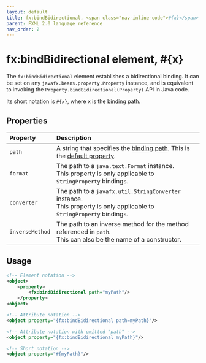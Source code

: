 ```yaml
---
layout: default
title: fx:bindBidirectional, <span class="nav-inline-code">#{x}</span>
parent: FXML 2.0 language reference
nav_order: 2
---
```


# fx:bindBidirectional element, #{x}
The `fx:bindBidirectional` element establishes a bidirectional binding. It can be set on any `javafx.beans.property.Property` instance, and is equivalent to invoking the `Property.bindBidirectional(Property)` API in Java code.

Its short notation is `#{x}`, where <span class="inline-code">x</span> is the [binding path](../binding/binding-path.html).

## Properties

| Property | Description |
|:-|:-|
| `path` | A string that specifies the [binding path](../binding/binding-path.html). This is the [default property](../compact-notation.html#default-property). |
| `format` | The path to a `java.text.Format` instance.<br>This property is only applicable to `StringProperty` bindings. |
| `converter` | The path to a `javafx.util.StringConverter` instance.<br>This property is only applicable to `StringProperty` bindings. |
| `inverseMethod` | The path to an inverse method for the method referenced in `path`.<br>This can also be the name of a constructor. |

## Usage

```xml
<!-- Element notation -->
<object>
    <property>
        <fx:bindBidirectional path="myPath"/>
    </property>
<object>

<!-- Attribute notation -->
<object property="{fx:bindBidirectional path=myPath}"/>

<!-- Attribute notation with omitted "path" -->
<object property="{fx:bindBidirectional myPath}"/>

<!-- Short notation -->
<object property="#{myPath}"/>
```